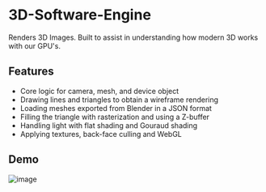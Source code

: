 # 3D-Software-Engine

Renders 3D Images. Built to assist in understanding how modern 3D works with our GPU's.

## Features

  - Core logic for camera, mesh, and device object
  - Drawing lines and triangles to obtain a wireframe rendering
  - Loading meshes exported from Blender in a JSON format
  - Filling the triangle with rasterization and using a Z-buffer
  - Handling light with flat shading and Gouraud shading
  - Applying textures, back-face culling and WebGL
  
## Demo

![image](https://user-images.githubusercontent.com/60115853/92313490-dcaf6500-ef91-11ea-85e8-f9ac7d9ede2c.png)
